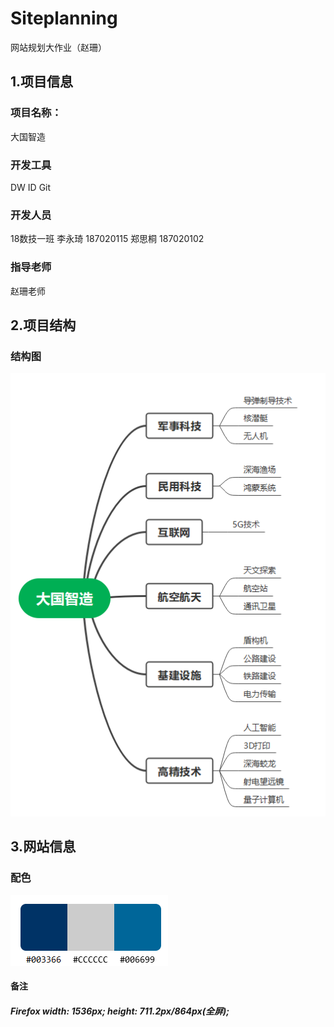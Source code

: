 # Siteplanning
网站规划大作业（赵珊）

## 1.项目信息
### 项目名称：
大国智造
### 开发工具
DW ID  Git
### 开发人员
18数技一班 李永琦 187020115 郑思桐 187020102
### 指导老师
赵珊老师
## 2.项目结构
### 结构图

![结构图](大国智造.png)
## 3.网站信息
### 配色
![网站配色](网站配色.png)

#### 备注
##### Firefox width: 1536px; height: 711.2px/864px(全屏);
